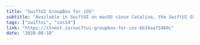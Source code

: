 ```yaml
---
title: "SwiftUI GroupBox for iOS"
subtitle: "Available in SwiftUI on macOS since Catalina, the SwiftUI Groupbox type is now available in iOS 14. A Groupbox is a view with an optional label that contains a logical grouping of views. In this short post, Luca provides examples of using Groupbox to display a variety of data."
tags: ["swiftui", "ios14"]
link: "https://itnext.io/swiftui-groupbox-for-ios-bb16aa71469c"
date: "2020-08-18"
---
```

